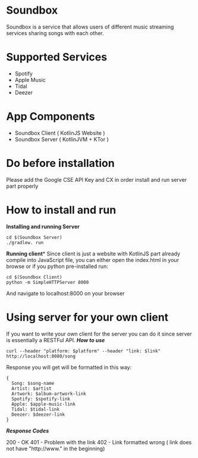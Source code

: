# Soundbox
Soundbox is a service that allows users of different music streaming services sharing songs with each other.
# Supported Services
- Spotify
- Apple Music
- Tidal
- Deezer
# App Components
- Soundbox Client ( KotlinJS Website )
- Soundbox Server ( KotlinJVM + KTor )
# Do before installation
Please add the Google CSE API Key and CX in order install and run server part properly
# How to install and run
**Installing and running Server**
```
cd $(Soundbox Server)
./gradlew. run
```
**Running client***
Since client is just a website with KotlinJS part already compile into JavaScript file, you can either open the index.html in your browse or if you python pre-installed run:
```
cd $(Soundbox Client)
python -m SimpleHTTPServer 8000
```
And navigate to localhost:8000 on your browser

# Using server for your own client
If you want to write your own client for the server you can do it since server is essentially a RESTFul API.
***How to use***
```
curl --header "platform: $platform" --header "link: $link" http://localhost:8080/song
```
Response you will get will be formatted in this way:

```
{
  Song: $song-name
  Artist: $artist
  Artwork: $album-artwork-link
  Spotify: $spotify-link
  Apple: $apple-music-link
  Tidal: $tidal-link
  Deezer: $deezer-link
}
```
***Response Codes***

200 - OK
401 - Problem with the link
402 - Link formatted wrong ( link does not have "http://www." in the beginning)
